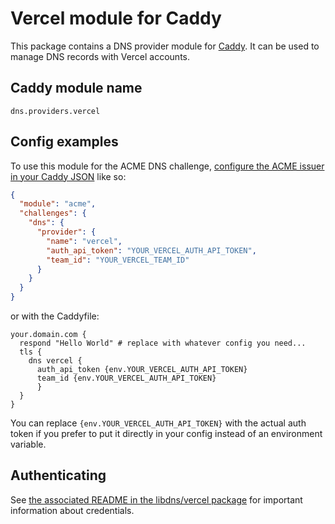 # Vercel module for Caddy

This package contains a DNS provider module for [Caddy](https://github.com/caddyserver/caddy). It can be used to manage DNS records with Vercel accounts.

## Caddy module name

```
dns.providers.vercel
```

## Config examples

To use this module for the ACME DNS challenge, [configure the ACME issuer in your Caddy JSON](https://caddyserver.com/docs/json/apps/tls/automation/policies/issuer/acme/) like so:

```json
{
  "module": "acme",
  "challenges": {
    "dns": {
      "provider": {
        "name": "vercel",
        "auth_api_token": "YOUR_VERCEL_AUTH_API_TOKEN",
        "team_id": "YOUR_VERCEL_TEAM_ID"
      }
    }
  }
}
```

or with the Caddyfile:

```
your.domain.com {
  respond "Hello World"	# replace with whatever config you need...
  tls {
    dns vercel {
      auth_api_token {env.YOUR_VERCEL_AUTH_API_TOKEN}
      team_id {env.YOUR_VERCEL_AUTH_API_TOKEN}
      }
  }
}
```

You can replace `{env.YOUR_VERCEL_AUTH_API_TOKEN}` with the actual auth token if you prefer to put it directly in your config instead of an environment variable.

## Authenticating

See [the associated README in the libdns/vercel package](https://github.com/libdns/vercel#authenticating) for important information about credentials.
